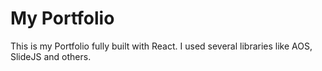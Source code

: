 # My Portfolio

This is my Portfolio fully built with React. I used several libraries like AOS, SlideJS and others.

